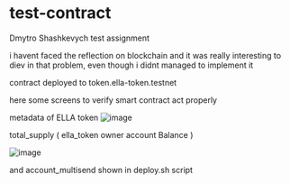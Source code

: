 # test-contract

Dmytro Shashkevych test assignment

i havent faced the reflection on blockchain and it was really interesting to diev in that problem, even though i didnt managed to implement it

contract deployed to token.ella-token.testnet

here some screens to verify smart contract act properly 

metadata of ELLA token
![image](https://user-images.githubusercontent.com/58668238/173546148-5bc3188e-3eae-4082-970d-7b3730645a63.png)

total_supply ( ella_token owner account Balance )

![image](https://user-images.githubusercontent.com/58668238/173546188-8cb39fa0-ed98-453e-becb-da3cedb196ab.png)


and account_multisend shown in deploy.sh script 
